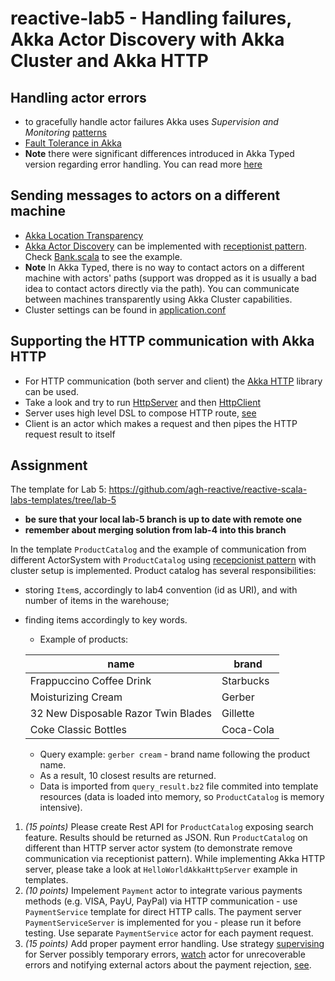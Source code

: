 # reactive-lab5 - Handling failures, Akka Actor Discovery with Akka Cluster and Akka HTTP

## Handling actor errors

* to gracefully handle actor failures Akka uses _Supervision and Monitoring_ [patterns](https://doc.akka.io//docs/akka/current/general/supervision.html) 
* [Fault Tolerance in Akka](https://doc.akka.io//docs/akka/current/typed/fault-tolerance.html)
* **Note** there were significant differences introduced in Akka Typed version regarding error handling. You can read more [here](https://akka.io/blog/article/2019/02/05/typed-supervision)

## Sending messages to actors on a different machine

* [Akka Location Transparency](https://doc.akka.io//docs/akka/current/general/remoting.html#remoting) 
* [Akka Actor Discovery](https://doc.akka.io/docs/akka/current/typed/actor-discovery.html) can be implemented with [receptionist pattern](https://doc.akka.io/docs/akka/current/typed/actor-discovery.html#receptionist). Check [Bank.scala](src/main/scala/reactive5/Bank.scala) to see the example.
* **Note** In Akka Typed, there is no way to contact actors on a different machine with actors' paths (support was dropped as it is usually a bad idea to contact actors directly via the path). You can communicate between machines transparently using Akka Cluster capabilities.
* Cluster settings can be found in [application.conf](src/main/resources/application.conf)

## Supporting the HTTP communication with Akka HTTP

* For HTTP communication (both server and client) the [Akka HTTP](https://doc.akka.io/docs/akka-http/current/index.html?language=scala) library can be used.
* Take a look and try to run [HttpServer](src/main/scala/reactive5/HttpServer.scala) and then [HttpClient](src/main/scala/reactive5/HttpClient.scala)
* Server uses high level DSL to compose HTTP route, [see](https://doc.akka.io/docs/akka-http/current/routing-dsl/index.html?language=scala#minimal-example)
* Client is an actor which makes a request and then pipes the HTTP request result to itself


## Assignment

The template for Lab 5: https://github.com/agh-reactive/reactive-scala-labs-templates/tree/lab-5 
* **be sure that your local lab-5 branch is up to date with remote one**
* **remember about merging solution from lab-4 into this branch**

In the template `ProductCatalog` and the example of communication from different ActorSystem with `ProductCatalog` using [recepcionist pattern](https://doc.akka.io/docs/akka/current/typed/actor-discovery.html#receptionist) with cluster setup is implemented. Product catalog has several responsibilities:
* storing `Item`s, accordingly to lab4 convention (id as URI), and with number of items in the warehouse;
* finding items accordingly to key words.
    * Example of products: 

    | name | brand  |
    |-----|------|
    | Frappuccino Coffee Drink | Starbucks |
    | Moisturizing Cream | Gerber |
    | 32 New Disposable Razor Twin Blades | Gillette |
    | Coke Classic Bottles |Coca-Cola |

    * Query example: `gerber cream` - brand name following the product name.
    * As a result, 10 closest results are returned.
    * Data is imported from `query_result.bz2` file commited into template resources (data is loaded into memory, so `ProductCatalog` is memory intensive).

1. *(15 points)* Please create Rest API for `ProductCatalog` exposing search feature. Results should be returned as JSON. Run `ProductCatalog` on different than HTTP server actor system (to demonstrate remove communication via receptionist pattern). While implementing Akka HTTP server, please take a look at `HelloWorldAkkaHttpServer` example in templates.
2. *(10 points)* Impelement `Payment` actor to integrate various payments methods (e.g. VISA, PayU, PayPal) via HTTP communication - use `PaymentService` template for direct HTTP calls. The payment server `PaymentServiceServer` is implemented for you - please run it before testing. Use separate `PaymentService` actor for each payment request.
3. *(15 points)* Add proper payment error handling. Use strategy [supervising](https://doc.akka.io/docs/akka/current/typed/fault-tolerance.html) for Server possibly temporary errors, [watch](https://doc.akka.io/docs/akka/current/typed/actor-lifecycle.html#watching-actors) actor for unrecoverable errors and notifying external actors about the payment rejection, [see](https://manuel.bernhardt.io/2019/09/05/tour-of-akka-typed-supervision-and-signals/).
